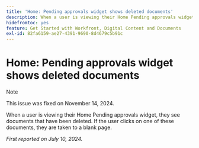 ```yaml
---
title: 'Home: Pending approvals widget shows deleted documents'
description: When a user is viewing their Home Pending approvals widget, they see documents that have been deleted. If the user clicks on one of these documents, they are taken to a blank page.
hidefromtoc: yes
feature: Get Started with Workfront, Digital Content and Documents
exl-id: 82fa6159-ae27-4391-9690-8d4679c5b91c
---
```

# Home: Pending approvals widget shows deleted documents

>[!NOTE]
>
>This issue was fixed on November 14, 2024.

When a user is viewing their Home Pending approvals widget, they see documents that have been deleted. If the user clicks on one of these documents, they are taken to a blank page.

_First reported on July 10, 2024._
